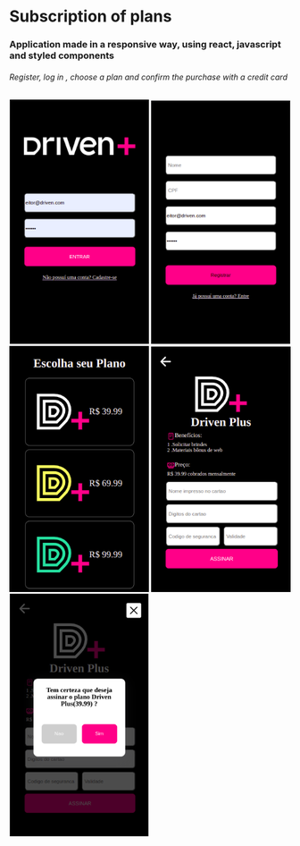 <h1>Subscription of plans</h1>

<h3>Application made in a responsive way, using react, javascript and styled components</h3>

<h6>Register, log in , choose a plan and confirm the purchase with a credit card</h6>

<div  float="left">


<img src="./drivenplus/login.png" width="250" />

<img src="./drivenplus/signup.png" width="250" />
  
<img src="./drivenplus/plans.png" width="250"/>

<img src="./drivenplus/plan.png" width="250"/>
<img src="./drivenplus/modal.png" width="250"/>


</div>